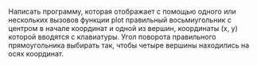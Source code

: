 Написать программу, которая отображает с помощью одного или нескольких вызовов функции plot правильный восьмиугольник с центром в начале координат и одной из вершин, координаты (x, y) которой вводятся с клавиатуры. Угол поворота правильного прямоугольника выбирать так, чтобы четыре вершины находились на осях координат.
